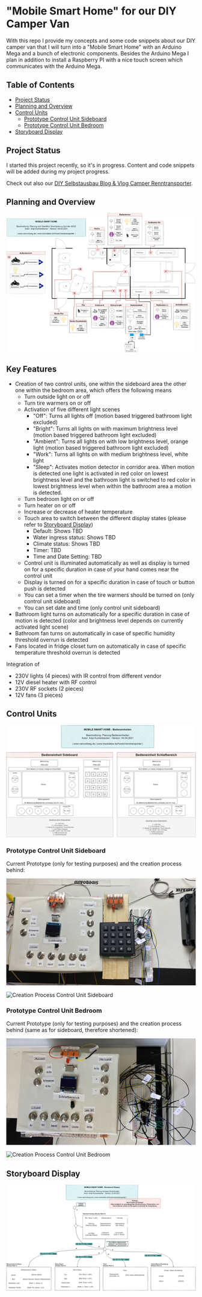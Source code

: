 # "Mobile Smart Home" for our DIY Camper Van
With this repo I provide my concepts and some code snippets about our DIY camper van that I will turn into a "Mobile Smart Home" with an Arduino Mega and a bunch of electronic components.
Besides the Arduino Mega I plan in addition to install a Raspberry PI with a nice touch screen which communicates with the Arduino Mega.

## Table of Contents

- [Project Status](#planning-and-overview)
- [Planning and Overview](#planning-and-overview)
- [Control Units](#control-units)
  - [Prototype Control Unit Sideboard](#prototype-control-unit-sideboard)
  - [Prototype Control Unit Bedroom](#prototype-control-unit-bedroom)
- [Storyboard Display](#storyboard-display)


## Project Status

I started this project recently, so it's in progress. Content and code snippets will be added during my project progress.

Check out also our [DIY Selbstausbau Blog & Vlog Camper Renntransporter](https://trackdates.de/howto/renntransporter/).

## Planning and Overview

![Planning and Overview Diagram](docs/mobile_smart_home_diy_camper_van_planning_overview.jpg)

## Key Features

- Creation of two control units, one within the sideboard area the other one within the bedroom area, which offers the following means
  - Turn outside light on or off
  - Turn tire warmers on or off
  - Activation of five different light scenes
    - "Off": Turns all lights off (motion based triggered bathroom light excluded)
    - "Bright": Turns all lights on with maximum brightness level (motion based triggered bathroom light excluded)
    - "Ambient": Turns all lights on with low brightness level, orange light (motion based triggered bathroom light excluded)
    - "Work": Turns all lights on with medium brightness level, white light
    - "Sleep": Activates motion detector in corridor area. When motion is detected one light is activated in red color on lowest brightness level and the bathroom light is switched to red color in lowest brightness level when within the bathroom area a motion is detected.
  - Turn bedroom light on or off
  - Turn heater on or off
  - Increase or decrease of heater temperature
  - Touch area to switch between the different display states (please refer to [Storyboard Display](#storyboard-display))
    - Default: Shows TBD
    - Water ingress status: Shows TBD
    - Climate status: Shows TBD
    - Timer: TBD
    - Time and Date Setting: TBD
  - Control unit is illuminated automatically as well as display is turned on for a specific duration in case of your hand comes near the control unit
  - Display is turned on for a specific duration in case of touch or button push is detected
  - You can set a timer when the tire warmers should be turned on (only control unit sideboard)
  - You can set date and time (only control unit sideboard)
- Bathroom light turns on automatically for a specific duration in case of motion is detected (color and brightness level depends on currently activated light scene)
- Bathroom fan turns on automatically in case of specific humidity threshold overrun is detected
- Fans located in fridge closet turn on automatically in case of specific temperature threshold overrun is detected


Integration of
- 230V lights (4 pieces) with IR control from different vendor
- 12V diesel heater with RF control
- 230V RF sockets (2 pieces)
- 12V fans (3 pieces)


## Control Units

![Control Units Diagram](docs/mobile_smart_home_diy_camper_van_control_units.jpg)

### Prototype Control Unit Sideboard

Current Prototype (only for testing purposes) and the creation process behind:

![Prototype Control Unit Sideboard](docs/prototype_control_unit_sideboard.jpg)

![Creation Process Control Unit Sideboard](docs/creation_process_control_unit_sideboard.png)

### Prototype Control Unit Bedroom

Current Prototype (only for testing purposes) and the creation process behind (same as for sideboard, therefore shortened):

![Prototype Control Unit Bedroom](docs/prototype_control_unit_bedroom.jpg)

![Creation Process Control Unit Bedroom](docs/creation_process_control_unit_bedroom.png)


## Storyboard Display

![Storyboard Display](docs/storyboard_display.png)
